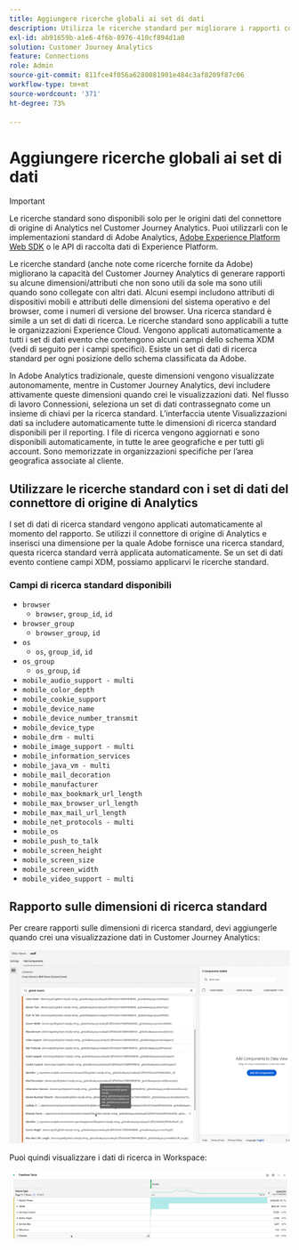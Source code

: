 ```yaml
---
title: Aggiungere ricerche globali ai set di dati
description: Utilizza le ricerche standard per migliorare i rapporti con dimensioni utili nel Customer Journey Analytics.
exl-id: ab91659b-a1e6-4f6b-8976-410cf894d1a0
solution: Customer Journey Analytics
feature: Connections
role: Admin
source-git-commit: 811fce4f056a6280081901e484c3af8209f87c06
workflow-type: tm+mt
source-wordcount: '371'
ht-degree: 73%

---
```


# Aggiungere ricerche globali ai set di dati

>[!IMPORTANT]
>Le ricerche standard sono disponibili solo per le origini dati del connettore di origine di Analytics nel Customer Journey Analytics. Puoi utilizzarli con le implementazioni standard di Adobe Analytics, [Adobe Experience Platform Web SDK](https://experienceleague.adobe.com/docs/experience-platform/edge/home.html?lang=it) o le API di raccolta dati di Experience Platform.

Le ricerche standard (anche note come ricerche fornite da Adobe) migliorano la capacità del Customer Journey Analytics di generare rapporti su alcune dimensioni/attributi che non sono utili da sole ma sono utili quando sono collegate con altri dati. Alcuni esempi includono attributi di dispositivi mobili e attributi delle dimensioni del sistema operativo e del browser, come i numeri di versione del browser. Una ricerca standard è simile a un set di dati di ricerca. Le ricerche standard sono applicabili a tutte le organizzazioni Experience Cloud. Vengono applicati automaticamente a tutti i set di dati evento che contengono alcuni campi dello schema XDM (vedi di seguito per i campi specifici). Esiste un set di dati di ricerca standard per ogni posizione dello schema classificata da Adobe.

In Adobe Analytics tradizionale, queste dimensioni vengono visualizzate autonomamente, mentre in Customer Journey Analytics, devi includere attivamente queste dimensioni quando crei le visualizzazioni dati. Nel flusso di lavoro Connessioni, seleziona un set di dati contrassegnato come un insieme di chiavi per la ricerca standard. L’interfaccia utente Visualizzazioni dati sa includere automaticamente tutte le dimensioni di ricerca standard disponibili per il reporting. I file di ricerca vengono aggiornati e sono disponibili automaticamente, in tutte le aree geografiche e per tutti gli account. Sono memorizzate in organizzazioni specifiche per l’area geografica associate al cliente.

## Utilizzare le ricerche standard con i set di dati del connettore di origine di Analytics

I set di dati di ricerca standard vengono applicati automaticamente al momento del rapporto. Se utilizzi il connettore di origine di Analytics e inserisci una dimensione per la quale Adobe fornisce una ricerca standard, questa ricerca standard verrà applicata automaticamente. Se un set di dati evento contiene campi XDM, possiamo applicarvi le ricerche standard.

<!--
### Specific IDs that need to be populated

The following IDs need to be populated in the specific XDM mixins for this functionality to work:

* Environment Details Mixin – device/typeID value populated - Must match Device Atlas IDs and will populate device data.
* Adobe Analytics ExperienceEvent Template Mixin or Adobe Analytics ExperienceEvent Full Extension Mixin with analytics/environment/browserIDStr and analytics/environment/operatingSystemIDStr. Both must match the Adobe IDs and  populate browser and OS data, respectively.

You need these mixins with the three IDs populated (device/typeID, environment/browserIDStr, and environment/operatingSystemIDStr). The lookup dimensions will then be pulled automatically by Customer Journey Analytics and will be available in the Data View.

The catch here is that they can only populate those IDs today if they have a direct relationship with Device Atlas. They are Device Atlas IDs, and they provide an API to allow a customer to look them up. This is a significant hurdle, and we may just want to take the reference to this capability out of the product documentation until we have a productized way to expose the Device Atlas ID lookup functionality.
-->

### Campi di ricerca standard disponibili

* `browser`
   * `browser`, `group_id`, `id`
* `browser_group`
   * `browser_group`, `id`
* `os`
   * `os`, `group_id`, `id`
* `os_group`
   * `os_group`, `id`
* `mobile_audio_support - multi`
* `mobile_color_depth`
* `mobile_cookie_support`
* `mobile_device_name`
* `mobile_device_number_transmit`
* `mobile_device_type`
* `mobile_drm - multi`
* `mobile_image_support - multi`
* `mobile_information_services`
* `mobile_java_vm - multi`
* `mobile_mail_decoration`
* `mobile_manufacturer`
* `mobile_max_bookmark_url_length`
* `mobile_max_browser_url_length`
* `mobile_max_mail_url_length`
* `mobile_net_protocols - multi`
* `mobile_os`
* `mobile_push_to_talk`
* `mobile_screen_height`
* `mobile_screen_size`
* `mobile_screen_width`
* `mobile_video_support - multi`

## Rapporto sulle dimensioni di ricerca standard

Per creare rapporti sulle dimensioni di ricerca standard, devi aggiungerle quando crei una visualizzazione dati in Customer Journey Analytics:

![Creare una visualizzazione dati che mostri l’elenco Aggiungi componenti](assets/global-lookup.png)

Puoi quindi visualizzare i dati di ricerca in Workspace:

![Tabella a forma libera con i dati](assets/gl-reporting.png)
